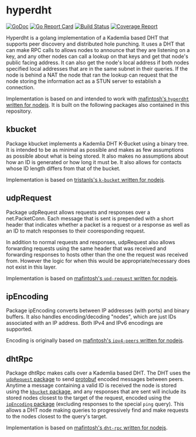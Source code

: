 # hyperdht

[![GoDoc](https://godoc.org/gitlab.daplie.com/core-sdk/hyperdht?status.svg)](https://godoc.org/gitlab.daplie.com/core-sdk/hyperdht)
[![Go Report Card](https://goreportcard.com/badge/gitlab.daplie.com/core-sdk/hyperdht)](https://goreportcard.com/report/gitlab.daplie.com/core-sdk/hyperdht)
[![Build Status](https://gitlab.daplie.com/core-sdk/hyperdht/badges/master/build.svg)](https://gitlab.daplie.com/core-sdk/hyperdht/commits/master)
[![Coverage Report](https://gitlab.daplie.com/core-sdk/hyperdht/badges/master/coverage.svg)](https://gitlab.daplie.com/core-sdk/hyperdht/commits/master)

Hyperdht is a golang implementation of a Kademlia based DHT that supports peer
discovery and distributed hole punching. It uses a DHT that can make RPC calls
to allows nodes to announce that they are listening on a key, and any other
nodes can call a lookup on that keys and get that node's public facing address.
It can also get the node's local address if both nodes specified local addresses
that are in the same subnet in their queries. If the node is behind a NAT the
node that ran the lookup can request that the node storing the information act
as a STUN server to establish a connection.

Implementation is based on and intended to work with
[mafintosh's `hyperdht` written for nodejs](https://github.com/mafintosh/hyperdht).
It is built on the following packages also contained in this repository.

## kbucket

Package kbucket implements a Kademlia DHT K-Bucket using a binary tree.
It is intended to be as minimal as possible and makes as few assumptions as
possible about what is being stored. It also makes no assumptions about how an
ID is generated or how long it must be. It also allows for contacts whose ID
length differs from that of the bucket.

Implementation is based on [tristanls's `k-bucket` written for nodejs](https://github.com/tristanls/k-bucket).

## udpRequest

Package udpRequest allows requests and responses over a net.PacketConn.
Each message that is sent is prepended with a short header that indicates whether
a packet is a request or a response as well as an ID to match responses to their
cooresponding request.

In addition to normal requests and responses, udpRequest also allows forwarding
requests using the same header that was received and forwarding responses to
hosts other than the one the request was received from. However the logic for
when this would be appropriate/necessary does not exist in this layer.

Implementation is based on [mafintosh's `upd-request` written for nodejs](https://github.com/mafintosh/udp-request).

## ipEncoding

Package ipEncoding converts between IP addresses (with ports) and binary buffers.
It also handles encoding/decoding "nodes", which are just IDs associated with an
IP address. Both IPv4 and IPv6 encodings are supported.

Encoding is originally based on [mafintosh's `ipv4-peers` written for nodejs](https://github.com/mafintosh/ipv4-peers).

## dhtRpc

Package dhtRpc makes calls over a Kademlia based DHT.
The DHT uses the [`udpRequest` package](#udpRequest) to send [protobuf](https://developers.google.com/protocol-buffers/)
encoded messages between peers. Anytime a message containing a valid ID is
received the node is stored using the [`kbucket` package](#kbucket), and any
responses that are sent will include its stored nodes closest to the target of
the request, encoded using the [`ipEncoding` package](#ipEncoding) (excluding
responses to the special `ping` query). This allows a DHT node making queries to
progressively find and make requests to the nodes closest to the query's target.

Implementation is based on [mafintosh's `dht-rpc` written for nodejs](https://github.com/mafintosh/dht-rpc).
